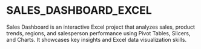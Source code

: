 # SALES_DASHBOARD_EXCEL
Sales Dashboard is an interactive Excel project that analyzes sales, product trends, regions, and salesperson performance using Pivot Tables, Slicers, and Charts. It showcases key insights and Excel data visualization skills.
